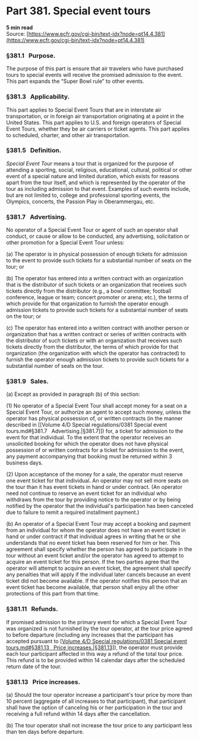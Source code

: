 # Part 381. Special event tours
**5 min read**  
Source: [https://www.ecfr.gov/cgi-bin/text-idx?node=pt14.4.381](https://www.ecfr.gov/cgi-bin/text-idx?node=pt14.4.381)

<div>

### §381.1   Purpose.

The purpose of this part is ensure that air travelers who have purchased tours to special events will receive the promised admission to the event. This part expands the “Super Bowl rule” to other events.

### §381.3   Applicability.

This part applies to Special Event Tours that are in interstate air transportation, or in foreign air transportation originating at a point in the United States. This part applies to U.S. and foreign operators of Special Event Tours, whether they be air carriers or ticket agents. This part applies to scheduled, charter, and other air transportation.

### §381.5   Definition.

*Special Event Tour* means a tour that is organized for the purpose of attending a sporting, social, religious, educational, cultural, political or other event of a special nature and limited duration, which exists for reasons apart from the tour itself, and which is represented by the operator of the tour as including admission to that event. Examples of such events include, but are not limited to, college and professional sporting events, the Olympics, concerts, the Passion Play in Oberammergau, etc.

### §381.7   Advertising.

No operator of a Special Event Tour or agent of such an operator shall conduct, or cause or allow to be conducted, any advertising, solicitation or other promotion for a Special Event Tour unless:

\(a\) The operator is in physical possession of enough tickets for admission to the event to provide such tickets for a substantial number of seats on the tour; or

\(b\) The operator has entered into a written contract with an organization that is the distributor of such tickets or an organization that receives such tickets directly from the distributor (e.g., a bowl committee; football conference, league or team; concert promoter or arena; etc.), the terms of which provide for that organization to furnish the operator enough admission tickets to provide such tickets for a substantial number of seats on the tour; or

\(c\) The operator has entered into a written contract with another person or organization that has a written contract or series of written contracts with the distributor of such tickets or with an organization that receives such tickets directly from the distributor, the terms of which provide for that organization (the organization with which the operator has contracted) to furnish the operator enough admission tickets to provide such tickets for a substantial number of seats on the tour.

### §381.9   Sales.

\(a\) Except as provided in paragraph (b) of this section:

\(1\) No operator of a Special Event Tour shall accept money for a seat on a Special Event Tour, or authorize an agent to accept such money, unless the operator has physical possession of, or written contracts (in the manner described in [[Volume 4/D Special regulations/0381 Special event tours.md#§381.7   Advertising.|§381.7]]) for, a ticket for admission to the event for that individual. To the extent that the operator receives an unsolicited booking for which the operator does not have physical possession of or written contracts for a ticket for admission to the event, any payment accompanying that booking must be returned within 3 business days.

\(2\) Upon acceptance of the money for a sale, the operator must reserve one event ticket for that individual. An operator may not sell more seats on the tour than it has event tickets in hand or under contract. (An operator need not continue to reserve an event ticket for an individual who withdraws from the tour by providing notice to the operator or by being notified by the operator that the individual's participation has been canceled due to failure to remit a required installment payment.)

\(b\) An operator of a Special Event Tour may accept a booking and payment from an individual for whom the operator does not have an event ticket in hand or under contract if that individual agrees in writing that he or she understands that no event ticket has been reserved for him or her. This agreement shall specify whether the person has agreed to participate in the tour without an event ticket and/or the operator has agreed to attempt to acquire an event ticket for this person. If the two parties agree that the operator will attempt to acquire an event ticket, the agreement shall specify any penalties that will apply if the individual later cancels because an event ticket did not become available. If the operator notifies this person that an event ticket has become available, that person shall enjoy all the other protections of this part from that time.

### §381.11   Refunds.

If promised admission to the primary event for which a Special Event Tour was organized is not furnished by the tour operator, at the tour price agreed to before departure (including any increases that the participant has accepted pursuant to [[Volume 4/D Special regulations/0381 Special event tours.md#§381.13   Price increases.|§381.13]](a)), the operator must provide each tour participant affected in this way a refund of the total tour price. This refund is to be provided within 14 calendar days after the scheduled return date of the tour.

### §381.13   Price increases.

\(a\) Should the tour operator increase a participant's tour price by more than 10 percent (aggregate of all increases to that participant), that participant shall have the option of canceling his or her participation in the tour and receiving a full refund within 14 days after the cancellation.

\(b\) The tour operator shall not increase the tour price to any participant less than ten days before departure.

</div>